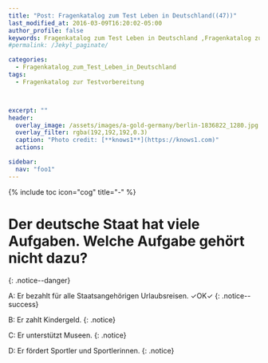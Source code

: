 ```yaml
---
title: "Post: Fragenkatalog zum Test Leben in Deutschland((47))"
last_modified_at: 2016-03-09T16:20:02-05:00
author_profile: false
keywords: Fragenkatalog zum Test Leben in Deutschland ,Fragenkatalog zur Testvorbereitung , Test Leben in Deutschland BAMF , test leben in deutschland 33 fragen , leben in deutschland 300 fragen app , lieben in deutschland 300 fragen
#permalink: /Jekyl_paginate/

categories:
  - Fragenkatalog_zum_Test_Leben_in_Deutschland
tags:
  - Fragenkatalog zur Testvorbereitung



excerpt: ""
header:
  overlay_image: /assets/images/a-gold-germany/berlin-1836822_1280.jpg
  overlay_filter: rgba(192,192,192,0.3)
  caption: "Photo credit: [**knows1**](https://knows1.com)"
  actions:

sidebar:
  nav: "foo1"
---
```


{% include toc icon="cog" title="-" %}

# Der deutsche Staat hat viele Aufgaben. Welche Aufgabe gehört nicht dazu?
{: .notice--danger}

A: Er bezahlt für alle Staatsangehörigen Urlaubsreisen. ✓OK✓
{: .notice--success}

B: Er zahlt Kindergeld.
 {: .notice}

C: Er unterstützt Museen.
 {: .notice}

D: Er fördert Sportler und Sportlerinnen.
 {: .notice}
